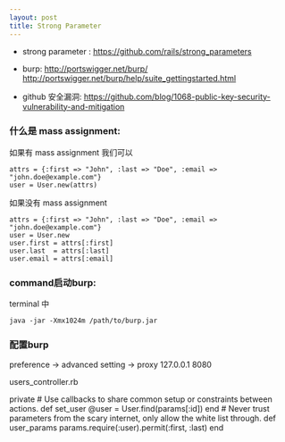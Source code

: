 ```yaml
---
layout: post
title: Strong Parameter
---
```


- strong parameter :
  <https://github.com/rails/strong_parameters>

- burp:
  <http://portswigger.net/burp/>
  <http://portswigger.net/burp/help/suite_gettingstarted.html>


- github 安全漏洞: <https://github.com/blog/1068-public-key-security-vulnerability-and-mitigation>

### 什么是 mass assignment:

如果有 mass assignment 我们可以


    attrs = {:first => "John", :last => "Doe", :email => "john.doe@example.com"}
    user = User.new(attrs)

如果没有 mass assignment

    attrs = {:first => "John", :last => "Doe", :email => "john.doe@example.com"}
    user = User.new
    user.first = attrs[:first]
    user.last  = attrs[:last]
    user.email = attrs[:email]

### command启动burp:

terminal 中

    java -jar -Xmx1024m /path/to/burp.jar

### 配置burp

preference -> advanced setting -> proxy
127.0.0.1 8080 


users_controller.rb

   private
      # Use callbacks to share common setup or constraints between actions.
      def set_user
        @user = User.find(params[:id])
      end
      # Never trust parameters from the scary internet, only allow the white list through.
      def user_params
        params.require(:user).permit(:first, :last)
      end
